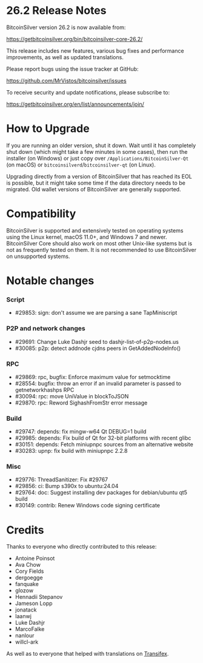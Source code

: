 26.2 Release Notes
==================

BitcoinSilver version 26.2 is now available from:

  <https://getbitcoinsilver.org/bin/bitcoinsilver-core-26.2/>

This release includes new features, various bug fixes and performance
improvements, as well as updated translations.

Please report bugs using the issue tracker at GitHub:

  <https://github.com/MrVistos/bitcoinsilver/issues>

To receive security and update notifications, please subscribe to:

  <https://getbitcoinsilver.org/en/list/announcements/join/>

How to Upgrade
==============

If you are running an older version, shut it down. Wait until it has completely
shut down (which might take a few minutes in some cases), then run the
installer (on Windows) or just copy over `/Applications/BitcoinSilver-Qt` (on macOS)
or `bitcoinsilverd`/`bitcoinsilver-qt` (on Linux).

Upgrading directly from a version of BitcoinSilver that has reached its EOL is
possible, but it might take some time if the data directory needs to be migrated. Old
wallet versions of BitcoinSilver are generally supported.

Compatibility
==============

BitcoinSilver is supported and extensively tested on operating systems
using the Linux kernel, macOS 11.0+, and Windows 7 and newer.  BitcoinSilver
Core should also work on most other Unix-like systems but is not as
frequently tested on them.  It is not recommended to use BitcoinSilver on
unsupported systems.

Notable changes
===============

### Script

- #29853: sign: don't assume we are parsing a sane TapMiniscript

### P2P and network changes

- #29691: Change Luke Dashjr seed to dashjr-list-of-p2p-nodes.us
- #30085: p2p: detect addnode cjdns peers in GetAddedNodeInfo()

### RPC

- #29869: rpc, bugfix: Enforce maximum value for setmocktime
- #28554: bugfix: throw an error if an invalid parameter is passed to getnetworkhashps RPC
- #30094: rpc: move UniValue in blockToJSON
- #29870: rpc: Reword SighashFromStr error message

### Build

- #29747: depends: fix mingw-w64 Qt DEBUG=1 build
- #29985: depends: Fix build of Qt for 32-bit platforms with recent glibc
- #30151: depends: Fetch miniupnpc sources from an alternative website
- #30283: upnp: fix build with miniupnpc 2.2.8

### Misc

- #29776: ThreadSanitizer: Fix #29767
- #29856: ci: Bump s390x to ubuntu:24.04
- #29764: doc: Suggest installing dev packages for debian/ubuntu qt5 build
- #30149: contrib: Renew Windows code signing certificate

Credits
=======

Thanks to everyone who directly contributed to this release:

- Antoine Poinsot
- Ava Chow
- Cory Fields
- dergoegge
- fanquake
- glozow
- Hennadii Stepanov
- Jameson Lopp
- jonatack
- laanwj
- Luke Dashjr
- MarcoFalke
- nanlour
- willcl-ark

As well as to everyone that helped with translations on
[Transifex](https://www.transifex.com/bitcoinsilver/bitcoinsilver/).

